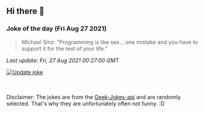 ## Hi there 👋

### Joke of the day (Fri Aug 27 2021)
<!-- joke -->
>Michael Sinz: “Programming is like sex... one mistake and you have to support it for the rest of your life.”
<!-- /joke -->

*Last update: Fri, 27 Aug 2021 00:27:00 GMT*

[![Update joke](https://github.com/nclskfm/nclskfm/actions/workflows/joke.yml/badge.svg)](https://github.com/nclskfm/nclskfm/actions/workflows/joke.yml)

<br><br>
Disclaimer: The jokes are from the [Geek-Jokes-api](https://github.com/sameerkumar18/geek-joke-api) and are randomly selected. That's why they are unfortunately often not funny. :D
